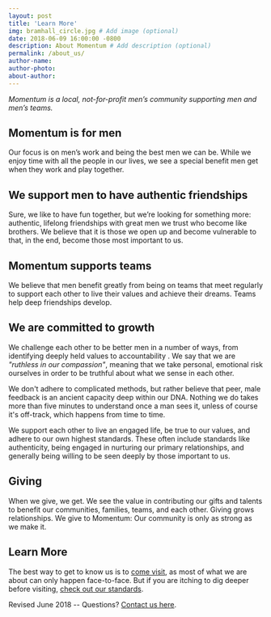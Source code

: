 ```yaml
---
layout: post
title: 'Learn More'
img: bramhall_circle.jpg # Add image (optional)
date: 2018-06-09 16:00:00 -0800 
description: About Momentum # Add description (optional)
permalink: /about_us/
author-name: 
author-photo: 
about-author: 
---
```

_Momentum is a local, not-for-profit men’s community supporting men and men’s teams._

## **Momentum is for men**
Our focus is on men’s work and being the best men we can be. While we enjoy time with all the people in our lives, we see a special benefit men get when they work and play together.

## **We support men to have authentic friendships**
Sure, we like to have fun together, but we’re looking for something more: authentic, lifelong friendships with great men we trust who become like brothers. We believe that it is those we open up and become vulnerable to that, in the end, become those most important to us.

## **Momentum supports teams**
We believe that men benefit greatly from being on teams that meet regularly to support each other to live their values and achieve their dreams. Teams help deep friendships develop.

## **We are committed to growth**
We challenge each other to be better men in a number of ways, from identifying deeply held values to accountability . We say that we are _"ruthless in our compassion"_, meaning that we take personal, emotional risk ourselves in order to be truthful about what we sense in each other. 

We don't adhere to complicated methods, but rather believe that peer, male feedback is an ancient capacity deep within our DNA. Nothing we do takes more than five minutes to understand once a man sees it, unless of course it's off-track, which happens from time to time.

We support each other to live an engaged life, be true to our values, and adhere to our own highest standards. These often include standards like authenticity, being engaged in nurturing our primary relationships, and generally being willing to be seen deeply by those important to us. 

## **Giving**
When we give, we get. We see the value in contributing our gifts and talents to benefit our communities, families, teams, and each other. Giving grows relationships. We give to Momentum: Our community is only as strong as we make it.

## **Learn More**
The best way to get to know us is to [come visit](../monthly-meeting/), as most of what we are about can only happen face-to-face. But if you are itching to dig deeper before visiting, [check out our standards](../legacy/). 

Revised June 2018  -- Questions? [Contact us here](../contact/).
